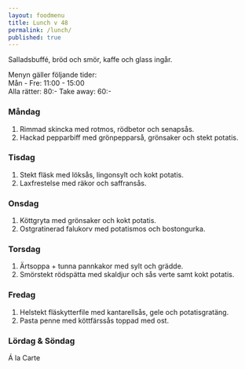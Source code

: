 ```yaml
---
layout: foodmenu
title: Lunch v 48
permalink: /lunch/
published: true
---
```

Salladsbuffé, bröd och smör, kaffe och glass ingår.

Menyn gäller följande tider:  
Mån - Fre: 11:00 - 15:00  
Alla rätter: 80:- Take away: 60:-

### Måndag

1. Rimmad skincka med rotmos, rödbetor och senapsås.
2. Hackad pepparbiff med grönpepparså, grönsaker och stekt potatis.

### Tisdag

1. Stekt fläsk med löksås, lingonsylt och kokt potatis.
2. Laxfrestelse med räkor och saffransås. 

### Onsdag

1. Köttgryta med grönsaker och kokt potatis.
2. Ostgratinerad falukorv med potatismos och bostongurka.

### Torsdag

1. Ärtsoppa + tunna pannkakor med sylt och grädde.
2. Smörstekt rödspätta med skaldjur och sås verte samt kokt potatis.

### Fredag

1. Helstekt fläskytterfile med kantarellsås, gele och potatisgratäng.
2. Pasta penne med köttfärssås toppad med ost.

### Lördag & Söndag

Á la Carte

